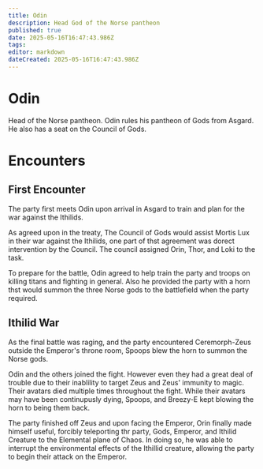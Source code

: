 ```yaml
---
title: Odin
description: Head God of the Norse pantheon
published: true
date: 2025-05-16T16:47:43.986Z
tags: 
editor: markdown
dateCreated: 2025-05-16T16:47:43.986Z
---
```


# Odin
Head of the Norse pantheon. Odin rules his pantheon of Gods from Asgard. He also has a seat on the Council of Gods.


# Encounters

## First Encounter
The party first meets Odin upon arrival in Asgard to train and plan for the war against the Ithilids. 

As agreed upon in the treaty, The Council of Gods would assist Mortis
Lux in their war against the Ithilids, one part of thst agreement was dorect intervention by the Council. The council assigned Orin, Thor, and Loki to the task.

To prepare for the battle, Odin agreed to help train the party and troops on killing titans and fighting in general. Also he provided the party with a horn thst would summon the three Norse gods to the battlefield when the party required.

## Ithilid War
As the final battle was raging, and the party encountered Ceremorph-Zeus outside the Emperor's throne room, Spoops blew the horn to summon the Norse gods.

Odin and the others joined the fight. However even they had a great deal of trouble due to their inablility to target Zeus and Zeus' immunity to magic. Their avatars died multiple times throughout the fight. While their avatars may have been continupusly dying, Spoops, and Breezy-E kept blowing the horn to being them back. 

The party finished off Zeus and upon facing the Emperor, Orin finally made himself useful, forcibly teleporting thr party, Gods, Emperor, and Ithilid Creature to the 
Elemental plane of Chaos. In doing so, he was able to interrupt the environmental effects of the Ithillid creature, allowing the party to begin their attack on the Emperor.




